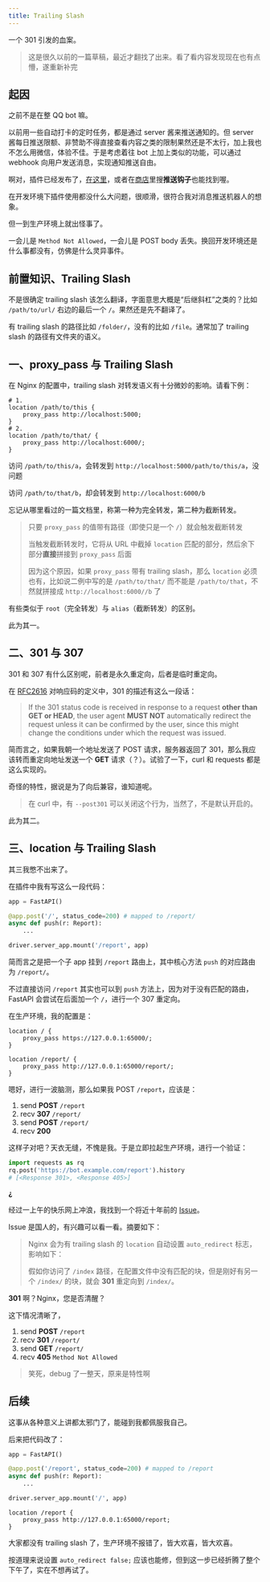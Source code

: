 ```yaml
---
title: Trailing Slash
---
```


一个 301 引发的血案。

<!--truncate-->

> 这是很久以前的一篇草稿，最近才翻找了出来。看了看内容发现现在也有点懵，遂重新补完

## 起因

之前不是在整 QQ bot 嘛。

以前用一些自动打卡的定时任务，都是通过 server 酱来推送通知的。但 server 酱每日推送限额、非赞助不得直接查看内容之类的限制果然还是不太行，加上我也不怎么用微信，体验不佳。于是考虑着往 bot 上加上类似的功能，可以通过 webhook 向用户发送消息，实现通知推送自由。

啊对，插件已经发布了，[在这里](https://github.com/syrinka/nonebot-plugin-report)，或者在[商店](https://v2.nonebot.dev/store)里搜**推送钩子**也能找到喔。

在开发环境下插件使用都没什么大问题，很顺滑，很符合我对消息推送机器人的想象。

但一到生产环境上就出怪事了。

一会儿是 `Method Not Allowed`，一会儿是 POST body 丢失。换回开发环境还是什么事都没有，仿佛是什么灵异事件。

## 前置知识、Trailing Slash

不是很确定 trailing slash 该怎么翻译，字面意思大概是“后继斜杠”之类的？比如 `/path/to/url/` 右边的最后一个 `/`。果然还是先不翻译了。

有 trailing slash 的路径比如 `/folder/`，没有的比如 `/file`。通常加了 trailing slash 的路径有文件夹的语义。

## 一、proxy_pass 与 Trailing Slash

在 Nginx 的配置中，trailing slash 对转发语义有十分微妙的影响。请看下例：

```nginx
# 1.
location /path/to/this {
    proxy_pass http://localhost:5000;
}
# 2.
location /path/to/that/ {
    proxy_pass http://localhost:6000/;
}
```

访问 `/path/to/this/a`，会转发到 `http://localhost:5000/path/to/this/a`，没问题

访问 `/path/to/that/b`，却会转发到 `http://localhost:6000/b`

忘记从哪里看过的一篇文档里，称第一种为完全转发，第二种为截断转发。

> 只要 `proxy_pass` 的值带有路径（即使只是一个 `/`）就会触发截断转发
>
> 当触发截断转发时，它将从 URL 中截掉 `location` 匹配的部分，然后余下部分**直接**拼接到 `proxy_pass` 后面
>
> 因为这个原因，如果 `proxy_pass` 带有 trailing slash，那么 `location` 必须也有，比如说二例中写的是 `/path/to/that/` 而不能是 `/path/to/that`，不然就拼接成 `http://localhost:6000//b` 了

有些类似于 `root`（完全转发）与 `alias`（截断转发）的区别。

此为其一。

## 二、301 与 307

301 和 307 有什么区别呢，前者是永久重定向，后者是临时重定向。

在 [RFC2616](https://www.w3.org/Protocols/rfc2616/rfc2616-sec10.html) 对响应码的定义中，301 的描述有这么一段话：

> If the 301 status code is received in response to a request **other than GET or HEAD**, the user agent **MUST NOT** automatically redirect the request unless it can be confirmed by the user, since this might change the conditions under which the request was issued.

简而言之，如果我朝一个地址发送了 POST 请求，服务器返回了 301，那么我应该转而重定向地址发送一个 **GET** 请求（？）。试验了一下，curl 和 requests 都是这么实现的。

奇怪的特性，据说是为了向后兼容，谁知道呢。

> 在 curl 中，有 `--post301` 可以关闭这个行为，当然了，不是默认开启的。

此为其二。

## 三、location 与 Trailing Slash

其三我憋不出来了。

在插件中我有写这么一段代码：

```python
app = FastAPI()

@app.post('/', status_code=200) # mapped to /report/
async def push(r: Report):
    ...

driver.server_app.mount('/report', app)
```

简而言之是把一个子 app 挂到 `/report` 路由上，其中核心方法 `push` 的对应路由为 `/report/`。

不过直接访问 `/report` 其实也可以到 `push` 方法上，因为对于没有匹配的路由，FastAPI 会尝试在后面加一个 `/`，进行一个 307 重定向。

在生产环境，我的配置是：

```nginx
location / {
    proxy_pass https://127.0.0.1:65000/;
}

location /report/ {
    proxy_pass http://127.0.0.1:65000/report/;
}
```

嗯好，进行一波脑测，那么如果我 POST `/report`，应该是：

1. send **POST** `/report`
2. recv **307** `/report/`
3. send **POST** `/report/`
4. recv **200**

这样子对吧？天衣无缝，不愧是我。于是立即拉起生产环境，进行一个验证：

```python
import requests as rq
rq.post('https://bot.example.com/report').history
# [<Response 301>, <Response 405>]
```

**¿**

经过一上午的快乐网上冲浪，我找到一个将近十年前的 [Issue](https://github.com/alibaba/tengine/issues/407)。

Issue 是国人的，有兴趣可以看一看。摘要如下：

> Nginx 会为有 trailing slash 的 `location` 自动设置 `auto_redirect` 标志，影响如下：
>
> 假如你访问了 `/index` 路径，在配置文件中没有匹配的块，但是刚好有另一个 `/index/` 的块，就会 **301** 重定向到 `/index/`。

**301** 啊？Nginx，您是否清醒？

这下情况清晰了，

1. send **POST** `/report`
2. recv **301** `/report/`
3. send **GET** `/report/`
4. recv **405** `Method Not Allowed`

> 笑死，debug 了一整天，原来是特性啊

## 后续

这事从各种意义上讲都太邪门了，能碰到我都佩服我自己。

后来把代码改了：

```python
app = FastAPI()

@app.post('/report', status_code=200) # mapped to /report
async def push(r: Report):
    ...

driver.server_app.mount('/', app)
```

```nginx
location /report {
    proxy_pass http://127.0.0.1:65000/report;
}
```

大家都没有 trailing slash 了，生产环境不报错了，皆大欢喜，皆大欢喜。

按道理来说设置 `auto_redirect false;` 应该也能修，但到这一步已经折腾了整个下午了，实在不想再试了。
